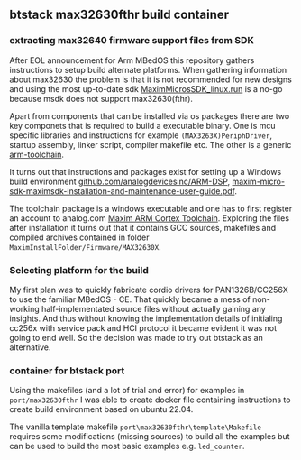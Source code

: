 ## btstack max32630fthr build container

### extracting max32640 firmware support files from SDK

After EOL announcement for Arm MBedOS this repository gathers instructions to setup build alternate platforms. When gathering information about max32630 the problem is that it is not recommended for new designs and using the most up-to-date sdk [MaximMicrosSDK_linux.run](https://download.analog.com/sds/exclusive/SFW0018720B/MaximMicrosSDK_linux.run) is a no-go because msdk does not support max32630(fthr).


Apart from components that can be installed via os packages there are two key componets that is required to build a executable binary. One is mcu specific libraries and instructions for example `(MAX3263X)PeriphDriver`, startup assembly, linker script, compiler makefile etc. The other is a generic [arm-toolchain](https://developer.arm.com/downloads/-/arm-gnu-toolchain-downloads).


It turns out that instructions and packages exist for setting up a Windows build environment [github.com/analogdevicesinc/ARM-DSP](https://github.com/analogdevicesinc/ARM-DSP), [maxim-micro-sdk-maximsdk-installation-and-maintenance-user-guide.pdf](https://www.analog.com/media/en/technical-documentation/user-guides/maxim-micro-sdk-maximsdk-installation-and-maintenance-user-guide.pdf).


The toolchain package is a windows executable and one has to first register an account to analog.com [Maxim ARM Cortex Toolchain](https://download.analog.com/sds/exclusive/SFW0001500A/ARMCortexToolchain.exe). Exploring the files after installation it turns out that it contains GCC sources, makefiles and compiled archives contained in folder `MaximInstallFolder/Firmware/MAX32630X`.


### Selecting platform for the build

My first plan was to quickly fabricate cordio drivers for PAN1326B/CC256X to use the familiar MBedOS - CE. That quickly became a mess of non-working half-implementated source files without actually gaining any insights. And thus without knowing the implementation details of initialing cc256x with service pack and HCI protocol it became evident it was not going to end well. So the decision was made to try out btstack as an alternative.

### container for btstack port

Using the makefiles (and a lot of trial and error) for examples in `port/max32630fthr` I was able to create docker file containing instructions to create build environment based on ubuntu 22.04.

The vanilla template makefile `port\max32630fthr\template\Makefile` requires some modifications (missing sources) to build all the examples but can be used to build the most basic examples e.g. `led_counter`.

